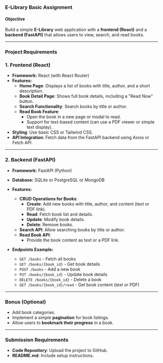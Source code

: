 ### **E-Library Basic Assignment**  
#### **Objective**  
Build a simple **E-Library** web application with a **frontend (React)** and a **backend (FastAPI)** that allows users to view, search, and read books.

---

### **Project Requirements**  

### **1. Frontend (React)**
- **Framework:** React (with React Router)
- **Features:**
  - **Home Page**: Displays a list of books with title, author, and a short description.
  - **Book Detail Page**: Shows full book details, including a "Read Now" button.
  - **Search Functionality**: Search books by title or author.
  - **Read Book Feature**:
    - Open the book in a new page or modal to read.
    - Support for text-based content (can use a PDF viewer or simple text display).
- **Styling**: Use basic CSS or Tailwind CSS.
- **API Integration**: Fetch data from the FastAPI backend using Axios or Fetch API.

---

### **2. Backend (FastAPI)**
- **Framework:** FastAPI (Python)
- **Database:** SQLite or PostgreSQL or MongoDB
- **Features:**
  - **CRUD Operations for Books**:
    - **Create**: Add new books with title, author, and content (text or PDF link).
    - **Read**: Fetch book list and details.
    - **Update**: Modify book details.
    - **Delete**: Remove books.
  - **Search API**: Allow searching books by title or author.
  - **Read Book API**:
    - Provide the book content as text or a PDF link.

- **Endpoints Example:**
  - `GET /books` - Fetch all books
  - `GET /books/{book_id}` - Get book details
  - `POST /books` - Add a new book
  - `PUT /books/{book_id}` - Update book details
  - `DELETE /books/{book_id}` - Delete a book
  - `GET /books/{book_id}/read` - Get book content (text or PDF)

---

### **Bonus (Optional)**
- Add book categories.
- Implement a simple **pagination** for book listings.
- Allow users to **bookmark their progress** in a book.

---

### **Submission Requirements**
- **Code Repository**: Upload the project to GitHub.
- **README.md**: Include setup instructions.
